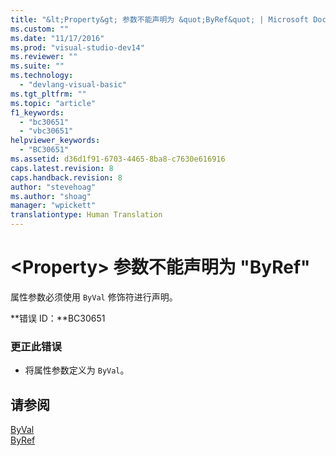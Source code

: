 ```yaml
---
title: "&lt;Property&gt; 参数不能声明为 &quot;ByRef&quot; | Microsoft Docs"
ms.custom: ""
ms.date: "11/17/2016"
ms.prod: "visual-studio-dev14"
ms.reviewer: ""
ms.suite: ""
ms.technology: 
  - "devlang-visual-basic"
ms.tgt_pltfrm: ""
ms.topic: "article"
f1_keywords: 
  - "bc30651"
  - "vbc30651"
helpviewer_keywords: 
  - "BC30651"
ms.assetid: d36d1f91-6703-4465-8ba8-c7630e616916
caps.latest.revision: 8
caps.handback.revision: 8
author: "stevehoag"
ms.author: "shoag"
manager: "wpickett"
translationtype: Human Translation
---
```

# &lt;Property&gt; 参数不能声明为 &quot;ByRef&quot;
属性参数必须使用 `ByVal` 修饰符进行声明。  
  
 **错误 ID：**BC30651  
  
### 更正此错误  
  
-   将属性参数定义为 `ByVal`。  
  
## 请参阅  
 [ByVal](../../visual-basic/language-reference/modifiers/byval.md)   
 [ByRef](../../visual-basic/language-reference/modifiers/byref.md)